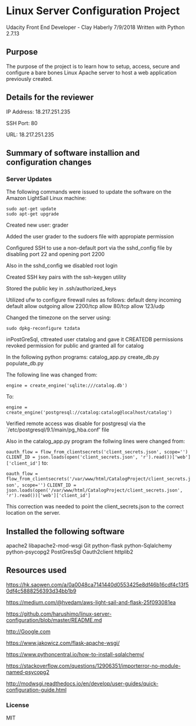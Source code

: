 # Linux Server Configuration Project

Udacity Front End Developer - Clay Haberly 7/9/2018
Written with Python 2.7.13

## Purpose

The purpose of the project is to learn how to setup, access, secure and configure a bare bones Linux Apache server to host a web application previously created.

## Details for the reviewer

IP Address: 18.217.251.235

SSH Port: 80

URL: 18.217.251.235

## Summary of software installion and configuration changes

### Server Updates

The following commands were issued to update the software on the Amazon LightSail Linux machine:

```
sudo apt-get update
sudo apt-get upgrade
```

Created new user: grader

Added the user grader to the sudoers file with appropiate permission

Configured SSH to use a non-default port via the sshd_config file by disabling port 22 and opening port 2200

Also in the sshd_config we disabled root login

Created SSH key pairs with the ssh-keygen utility

Stored the public key in .ssh/authorized_keys

Utilized ufw to configure firewall rules as follows:
default deny incoming
default allow outgoing
allow 2200/tcp
allow 80/tcp
allow 123/udp

Changed the timezone on the server using:
```
sudo dpkg-reconfigure tzdata
```
inPostGreSql, cttreated user ctatalog and gave it CREATEDB permissions
revoked permission for public and granted all for catalog


In the following python programs:
catalog_app.py
create_db.py
populate_db.py

The following line was changed from:

`engine = create_engine('sqlite:///catalog.db')`

To:

`engine = create_engine('postgresql://catalog:catalog@localhost/catalog')`


Verified remote access was disable for postgresql via the `/etc/postgresql/9.1/main/pg_hba.conf' file


Also in the catalog_app.py program the follwing lines were changed from:

`oauth_flow = flow_from_clientsecrets('client_secrets.json', scope='')`
`CLIENT_ID = json.loads(open('client_secrets.json', 'r').read())['web']['client_id']`
to:

`oauth_flow = flow_from_clientsecrets('/var/www/html/CatalogProject/client_secrets.json', scope='')`
`CLIENT_ID = json.loads(open('/var/www/html/CatalogProject/client_secrets.json', 'r').read())['web']['client_id']`

This correction was needed to point the client_secrets.json to the correct location on the server.

## Installed the following software

apache2
libapache2-mod-wsgi
Git
python-flask
python-Sqlalchemy
python-psycopg2
PostGresSql
Oauth2client
httplib2

## Resources used

https://hk.saowen.com/a/0a0048ca7141440d0553425e8df46b16cdf4c13f50df4c5888256393d34bb1b9

https://medium.com/@hvedam/aws-light-sail-and-flask-25f093081ea

https://github.com/harushimo/linux-server-configuration/blob/master/README.md

http://Google.com

https://www.jakowicz.com/flask-apache-wsgi/

https://www.pythoncentral.io/how-to-install-sqlalchemy/

https://stackoverflow.com/questions/12906351/importerror-no-module-named-psycopg2

http://modwsgi.readthedocs.io/en/develop/user-guides/quick-configuration-guide.html

### License

MIT
